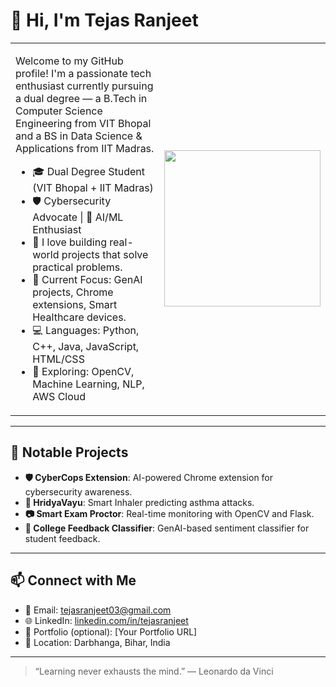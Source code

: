 <h1 align="left">👋 Hi, I'm Tejas Ranjeet</h1>

<table>
  <tr>
    <td width="60%">
      <p>
        Welcome to my GitHub profile! I'm a passionate tech enthusiast currently pursuing a dual degree — a B.Tech in Computer Science Engineering from VIT Bhopal and a BS in Data Science & Applications from IIT Madras.
      </p>
      <ul>
        <li>🎓 Dual Degree Student (VIT Bhopal + IIT Madras)</li>
        <li>🛡 Cybersecurity Advocate | 🤖 AI/ML Enthusiast</li>
        <li>🚀 I love building real-world projects that solve practical problems.</li>
        <li>📌 Current Focus: GenAI projects, Chrome extensions, Smart Healthcare devices.</li>
        <li>💻 Languages: Python, C++, Java, JavaScript, HTML/CSS</li>
        <li>🧠 Exploring: OpenCV, Machine Learning, NLP, AWS Cloud</li>
      </ul>
    </td>
    <td align="center" width="40%">
      <img src="./1b2f1e4a-503e-4e8d-bcea-b55f01284371.png" width="250px">
    </td>
  </tr>
</table>

---

## 📌 Notable Projects

- **🛡 CyberCops Extension**: AI-powered Chrome extension for cybersecurity awareness.  
- **💨 HridyaVayu**: Smart Inhaler predicting asthma attacks.  
- **📷 Smart Exam Proctor**: Real-time monitoring with OpenCV and Flask.  
- **🧠 College Feedback Classifier**: GenAI-based sentiment classifier for student feedback.

---

## 📫 Connect with Me

- 📧 Email: tejasranjeet03@gmail.com  
- 🌐 LinkedIn: [linkedin.com/in/tejasranjeet](https://www.linkedin.com/in/tejasranjeet)  
- 🧠 Portfolio (optional): [Your Portfolio URL]  
- 📍 Location: Darbhanga, Bihar, India

---

> “Learning never exhausts the mind.” — Leonardo da Vinci
